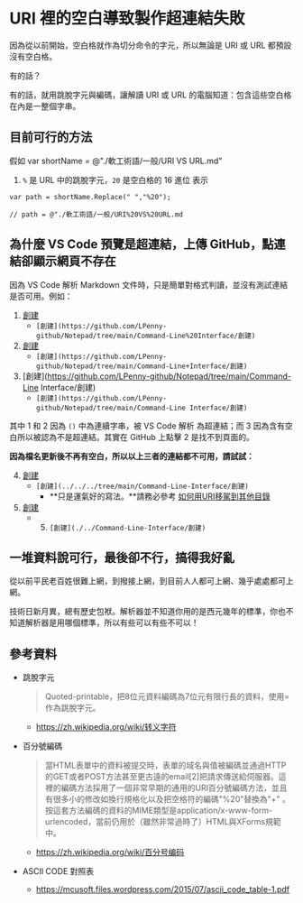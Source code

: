 # URI 裡的空白導致製作超連結失敗

因為從以前開始，空白格就作為切分命令的字元，所以無論是 URI 或 URL 都預設沒有空白格。

有的話？

有的話，就用跳脫字元與編碼，讓解讀 URI 或 URL 的電腦知道：包含這些空白格在內是一整個字串。

## 目前可行的方法

假如 var shortName = @"./軟工術語/一般/URI VS URL.md"

1. `%` 是 URL 中的跳脫字元，`20` 是空白格的 16 進位 表示

```
var path = shortName.Replace(" ","%20"); 

// path = @"./軟工術語/一般/URI%20VS%20URL.md
```


## 為什麼 VS Code 預覽是超連結，上傳 GitHub，點連結卻顯示網頁不存在

因為 VS Code 解析 Markdown 文件時，只是簡單對格式判讀，並沒有測試連結是否可用。例如：

1. [創建](https://github.com/LPenny-github/Notepad/tree/main/Command-Line%20Interface/創建) 
    * `[創建](https://github.com/LPenny-github/Notepad/tree/main/Command-Line%20Interface/創建)`
2. [創建](https://github.com/LPenny-github/Notepad/tree/main/Command-Line+Interface/創建)   
    * `[創建](https://github.com/LPenny-github/Notepad/tree/main/Command-Line+Interface/創建)`
3. [創建](https://github.com/LPenny-github/Notepad/tree/main/Command-Line Interface/創建)   
    * `[創建](https://github.com/LPenny-github/Notepad/tree/main/Command-Line Interface/創建)`

其中 1 和 2 因為 `()` 中為連續字串，被 VS Code 解析 為超連結；而 3 因為含有空白所以被認為不是超連結。其實在 GitHub 上點擊 2 是找不到頁面的。

**因為檔名更新後不再有空白，所以以上三者的連結都不可用，請試試：**

4. [創建](../../../tree/main/Command-Line-Interface/創建) 
    * `[創建](../../../tree/main/Command-Line-Interface/創建)`
      * **只是運氣好的寫法。**請務必參考 [如何用URI移駕到其他目錄](/././打我啊笨蛋/如何用URI移駕到其他目錄.md)
5. [創建](./../Command-Line-Interface/創建)
    * 5. `[創建](./../Command-Line-Interface/創建)`


## 一堆資料說可行，最後卻不行，搞得我好亂

從以前平民老百姓很難上網，到撥接上網，到目前人人都可上網、幾乎處處都可上網。

技術日新月異，總有歷史包袱。解析器並不知道你用的是西元幾年的標準，你也不知道解析器是用哪個標準，所以有些可以有些不可以！


## 參考資料

* 跳脫字元
  > Quoted-printable，把8位元資料編碼為7位元有限行長的資料，使用=作為跳脫字元。
  * https://zh.wikipedia.org/wiki/转义字符

* 百分號編碼
  > 當HTML表單中的資料被提交時，表單的域名與值被編碼並通過HTTP的GET或者POST方法甚至更古遠的email[2]把請求傳送給伺服器。這裡的編碼方法採用了一個非常早期的通用的URI百分號編碼方法，並且有很多小的修改如換行規格化以及把空格符的編碼"%20"替換為"+" 。按這套方法編碼的資料的MIME類型是application/x-www-form-urlencoded，當前仍用於（雖然非常過時了）HTML與XForms規範中。
  * https://zh.wikipedia.org/wiki/百分号编码

* ASCII CODE 對照表
  * https://mcusoft.files.wordpress.com/2015/07/ascii_code_table-1.pdf



